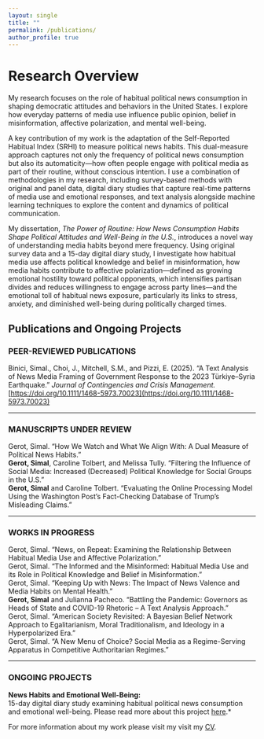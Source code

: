 ```yaml
---
layout: single
title: ""
permalink: /publications/
author_profile: true
---
```


# Research Overview

My research focuses on the role of habitual political news consumption in shaping democratic attitudes and behaviors in the United States. I explore how everyday patterns of media use influence public opinion, belief in misinformation, affective polarization, and mental well-being.

A key contribution of my work is the adaptation of the Self-Reported Habitual Index (SRHI) to measure political news habits. This dual-measure approach captures not only the frequency of political news consumption but also its automaticity—how often people engage with political media as part of their routine, without conscious intention. I use a combination of methodologies in my research, including survey-based methods with original and panel data, digital diary studies that capture real-time patterns of media use and emotional responses, and text analysis alongside machine learning techniques to explore the content and dynamics of political communication.

My dissertation, _The Power of Routine: How News Consumption Habits Shape Political Attitudes and Well-Being in the U.S._, introduces a novel way of understanding media habits beyond mere frequency. Using original survey data and a 15-day digital diary study, I investigate how habitual media use affects political knowledge and belief in misinformation, how media habits contribute to affective polarization—defined as growing emotional hostility toward political opponents, which intensifies partisan divides and reduces willingness to engage across party lines—and the emotional toll of habitual news exposure, particularly its links to stress, anxiety, and diminished well-being during politically charged times.

## Publications and Ongoing Projects

### PEER-REVIEWED PUBLICATIONS
Binici, Simal., Choi, J., Mitchell, S.M., and Pizzi, E. (2025). “A Text Analysis of News Media Framing of Government Response to the 2023 Türkiye–Syria Earthquake.” *Journal of Contingencies and Crisis Management.* [https://doi.org/10.1111/1468-5973.70023](https://doi.org/10.1111/1468-5973.70023)

---

### MANUSCRIPTS UNDER REVIEW
Gerot, Simal. “How We Watch and What We Align With: A Dual Measure of Political News Habits.”  
**Gerot, Simal**, Caroline Tolbert, and Melissa Tully. “Filtering the Influence of Social Media: Increased (Decreased) Political Knowledge for Social Groups in the U.S.”  
**Gerot, Simal** and Caroline Tolbert. “Evaluating the Online Processing Model Using the Washington Post’s Fact-Checking Database of Trump’s Misleading Claims.”

---

### WORKS IN PROGRESS
Gerot, Simal. “News, on Repeat: Examining the Relationship Between Habitual Media Use and Affective Polarization.”  
Gerot, Simal. “The Informed and the Misinformed: Habitual Media Use and its Role in Political Knowledge and Belief in Misinformation.”  
Gerot, Simal. “Keeping Up with News: The Impact of News Valence and Media Habits on Mental Health.”  
**Gerot, Simal** and Julianna Pacheco. “Battling the Pandemic: Governors as Heads of State and COVID-19 Rhetoric – A Text Analysis Approach.”  
Gerot, Simal. “American Society Revisited: A Bayesian Belief Network Approach to Egalitarianism, Moral Traditionalism, and Ideology in a Hyperpolarized Era.”  
Gerot, Simal. “A New Menu of Choice? Social Media as a Regime-Serving Apparatus in Competitive Authoritarian Regimes.”

---

### ONGOING PROJECTS
**News Habits and Emotional Well-Being:**  
15-day digital diary study examining habitual political news consumption and emotional well-being. Please read more about this project [here](/portfolio/).*


For more information about my work please visit my visit my [CV](/cv/).
